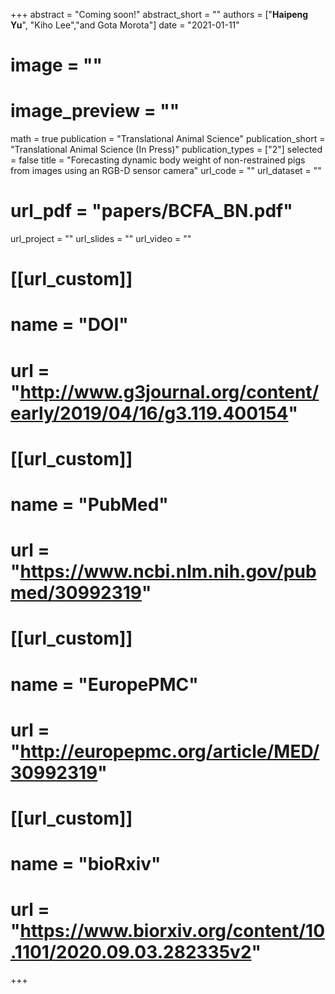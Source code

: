 +++ 
abstract = "Coming soon!"
abstract_short = ""
authors = ["__Haipeng Yu__", "Kiho Lee","and Gota Morota"]
date = "2021-01-11"
# image = ""
# image_preview = ""
math = true
publication = "Translational Animal Science"
publication_short = "Translational Animal Science (In Press)"
publication_types = ["2"]
selected = false
title = "Forecasting dynamic body weight of non-restrained pigs from images using an RGB-D sensor camera"
url_code = ""
url_dataset = ""
# url_pdf = "papers/BCFA_BN.pdf"
url_project = ""
url_slides = ""
url_video = ""

# [[url_custom]]
# name = "DOI"
# url = "http://www.g3journal.org/content/early/2019/04/16/g3.119.400154"
# 
# [[url_custom]]
# name = "PubMed"
# url = "https://www.ncbi.nlm.nih.gov/pubmed/30992319"
# 
# [[url_custom]]
# name = "EuropePMC"
# url = "http://europepmc.org/article/MED/30992319"

# [[url_custom]]
# name = "bioRxiv"
# url = "https://www.biorxiv.org/content/10.1101/2020.09.03.282335v2"
+++
